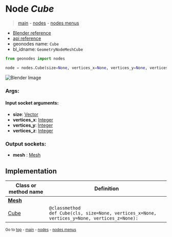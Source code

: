 # Node *Cube*

> [main](../structure.md) - [nodes](nodes.md) - [nodes menus](nodes_menus.md)

- [Blender reference](https://docs.blender.org/manual/en/latest/modeling/geometry_nodes/mesh_primitives/cube.html)
- [api reference](https://docs.blender.org/api/current/bpy.types.GeometryNodeMeshCube.html)
- geonodes name: `Cube`
- bl_idname: `GeometryNodeMeshCube`

```python
from geonodes import nodes

node = nodes.Cube(size=None, vertices_x=None, vertices_y=None, vertices_z=None)
```

![Blender Image](https://docs.blender.org/manual/en/latest/_images/node-types_GeometryNodeMeshCube.webp)

### Args:

#### Input socket arguments:

- **size**: [Vector](Vector.md)
- **vertices_x**: [Integer](Integer.md)
- **vertices_y**: [Integer](Integer.md)
- **vertices_z**: [Integer](Integer.md)

### Output sockets:

- **mesh** : [Mesh](Mesh.md)

## Implementation

| Class or method name | Definition |
|----------------------|------------|
| **[Mesh](Mesh.md)** |
| [Cube](Mesh.md#Cube-classmethod) | `@classmethod`<br> `def Cube(cls, size=None, vertices_x=None, vertices_y=None, vertices_z=None):` |

<sub>Go to [top](#node-Cube) - [main](../structure.md) - [nodes](nodes.md) - [nodes menus](nodes_menus.md)</sub>

